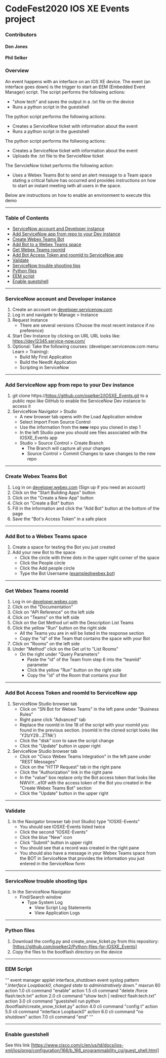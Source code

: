 # CodeFest2020 IOS XE Events project
### Contributors
####   Don Jones
####   Phil Selker

### **Overview**

An event happens with an interface on an IOS XE device.  The event (an interface goes down) is the trigger to start an EEM (Embedded Event Manager) script.  The script performs the following actions:
- "show tech" and saves the output in a .txt file on the device
- Runs a python script in the guestshell

The python script performs the following actions:
- Creates a ServiceNow ticket with information about the event
- Runs a python script in the guestshell

The python script performs the follwoing actions:
- Creates a ServiceNow ticket with information about the event
- Uploads the .txt file to the ServcieNow ticket

The ServcieNow ticket performs the following action:
- Uses a Webex Teams Bot to send an alert message to a Team space stating a critical failure has occurred and provides instructions on how to start an instant meeting iwth all users in the space.

Below are instructions on how to enable an environment to execute this demo

---

### **Table of Contents**

- [ServiceNow account and Developer instance](https://https://github.com/pselker2/IOSXE_Events/#servicenow-account-and-developer-instance)
- [Add ServiceNow app from repo to your Dev instance](https://github.com/pselker2/IOSXE_Events/#add-servicenow-app-from-repo-to-your-dev-instance)
- [Create Webex Teams Bot](https://github.com/pselker2/IOSXE_Events/#create-webex-teams-bot)
- [Add Bot to a Webex Teams space](https://github.com/pselker2/IOSXE_Events/#add-bot-to-a-webex-teams-space)
- [Get Webex Teams roomId](https://github.com/pselker2/IOSXE_Events/#get-webex-teams-roomid)
- [Add Bot Access Token and roomId to ServiceNow app](https://github.com/pselker2/IOSXE_Events/#add-bot-access-token-and-roomid-to-servicenow-app)
- [Validate](https://github.com/pselker2/IOSXE_Events/#validate)
- [ServiceNow trouble shooting tips](https://github.com/pselker2/IOSXE_Events/#servicenow-trouble-shooting-tips)
- [Python files](https://github.com/pselker2/IOSXE_Events/#python-files)
- [EEM script](https://github.com/pselker2/IOSXE_Events/#eem-script)
- [Enable guestshell](https://github.com/pselker2/IOSXE_Events/#enable-guestshell)

---

### **ServiceNow account and Developer instance**

1. Create an account on [developer.servicenow.com](https://developer.servicenow.com)  
2. Log in and navigate to Manage > Instance
3. Request Instance
    - There are several versions (Choose the most recent instance if no preference)
4. Start Dev Instance by clicking on URL
    URL looks like:  https://dev12345.service-now.com/
4. Optional: Take the following courses: 
    (developer.servicenow.com menu: Learn > Training):
    - Build My First Application
    - Build the NeedIt Application
    - Scripting in ServiceNow
    
---

### **Add ServiceNow app from repo to your Dev instance**

1. git clone https://https://github.com/pselker2/IOSXE_Events.git to a public repo like GitHub to enable the ServiceNow Dev instance to access it
2. ServiceNow Navigator > Studio
    - A new browser tab opens with the Load Application window
    - Select Import From Source Control
    - Use the information from the **new** repo you cloned in step 1
    - In the left Studio pane you should see files associated with the IOSXE_Events app
    - Studio > Source Control > Create Branch
        - The Branch will capture all your changes
        - Source Control > Commit Changes  to save changes to the new repo 

---

### **Create Webex Teams Bot**

1. Log in on [developer.webex.com](https://https://developer.webex.com) (Sign up if you need an account)
2. Click on the "Start Building Apps" button
3. Click on the "Create a New App" button
4. Click on "Create a Bot" button
5. Fill in the information and click the "Add Bot" button at the bottom of the page
6. Save the "Bot's Access Token" in a safe place

---

### **Add Bot to a Webex Teams space**

1. Create a space for testing the Bot you just created
2. Add your new Bot to the space
    - Click the circle with three dots in the upper right corner of the space
    - Click the People circle
    - Click the Add people circle
    - Type the Bot Username (example@webex.bot)
    
---

### **Get Webex Teams roomId**

1. Log in on [developer.webex.com](https://https://developer.webex.com)
2. Click on the "Documentation" 
3. Click on "API Reference" on the left side
4. Click on "Teams" on the left side
5. Click on the Get Method url with the Description List Teams
6. Click the yellow "Run" button on the right side
    - All the Teams you are in will be listed in the response section
    - Copy the "id" of the Team that contains the space with your Bot
7. Click on "Rooms" on the left side
8. Under "Method" click on the Get url to "List Rooms"
    - On the right under "Query Parameters"
        - Paste the "id" of the Team from step 6 into the "teamId" parameter
        - Click the yellow "Run" button on the right side
        - Copy the "id" of the Room that contains your Bot

---

### **Add Bot Access Token and roomId to ServiceNow app**

1. ServiceNow Studio browser tab
    - Click on "SN Bot for Webex Teams" in the left pane under "Business Rules"
    - Right pane click "Advanced" tab
    - Replace the roomId in line 18 of the script with your roomId you found in the previous section. (roomId in the cloned script looks like 'Y2lzY29...ZTNk')
    - Click the "disk" icon to save the script change
    - Click the "Update" button in upper right
2. ServiceNow Studio browser tab
    - Click on "Cisco Webex Teams Integration" in the left pane under "REST Messages"
    - Click on the "HTTP Request" tab in the right pane
    - Click the "Authorization" link in the right pane
    - In the "value" box replace only the Bot access token that looks like NWViY...e10f with the access token of the Bot you created in the "Create Webex Teams Bot" section
    - Click the "Update" button in the upper right 
    
---

### **Validate**

1. In the Navigator browser tab (not Studio) type "IOSXE-Events"
    - You should see IOSXE-Events listed twice
    - Click the second "IOSXE-Events"
    - Click the blue "New" icon
    - Click "Submit" button in upper right
    - You should see that a record was created in the right pane
    - You should also have a message in your Webex Teams space from the BOT in ServiceNow that provides the information you just entered in the ServiceNow form
    
---

### **ServiceNow trouble shooting tips**

1. In the ServiceNow Navigator
    - Find/Search window 
        - Type System Log
            - View Script Log Statements
            - View Application Logs

---

### **Python files**

1. Download the config.py and create_snow_ticket.py from this repository:  [https://github.com/pselker2/Python-files-for-IOSXE_Events]
2. Copy the files to the bootflash directory on the device
    
---

### **EEM Script**

'''
event manager applet interface_shutdown
  event syslog pattern ".*Interface Loopback0, changed state to administratively down.*" maxrun 60
  action 1.0 cli command "enable"
  action 1.5 cli command "delete /force flash:tech.txt"
  action 2.0 cli command "show tech | redirect flash:tech.txt"
  action 3.0 cli command "guestshell run python /bootflash/create_snow_ticket.py"
  action 4.0 cli command "config t"
  action 5.0 cli command "interface Loopback0"
  action 6.0 cli command "no shutdown"
  action 7.0 cli command "end"
'''

---


### **Enable guestshell**

See this link [https://www.cisco.com/c/en/us/td/docs/ios-xml/ios/prog/configuration/166/b_166_programmability_cg/guest_shell.html]